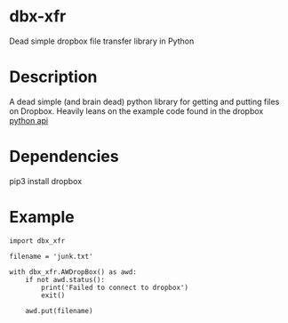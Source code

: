 # dbx-xfr
Dead simple dropbox file transfer library in Python

# Description
A dead simple (and brain dead) python library for getting and putting files on Dropbox.  Heavily leans on the example code found in the dropbox [python api](https://github.com/dropbox/dropbox-sdk-python)

# Dependencies
pip3 install dropbox

# Example
    import dbx_xfr
    
    filename = 'junk.txt'
    
    with dbx_xfr.AWDropBox() as awd:
        if not awd.status():
            print('Failed to connect to dropbox')
            exit()

        awd.put(filename)
